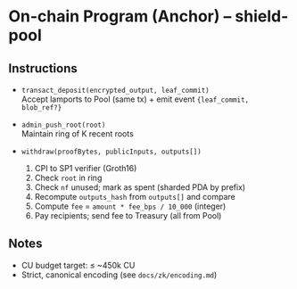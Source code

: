 # On-chain Program (Anchor) – shield-pool

## Instructions
- `transact_deposit(encrypted_output, leaf_commit)`  
  Accept lamports to Pool (same tx) + emit event `{leaf_commit, blob_ref?}`

- `admin_push_root(root)`  
  Maintain ring of K recent roots

- `withdraw(proofBytes, publicInputs, outputs[])`
  1) CPI to SP1 verifier (Groth16)  
  2) Check `root` in ring  
  3) Check `nf` unused; mark as spent (sharded PDA by prefix)  
  4) Recompute `outputs_hash` from `outputs[]` and compare  
  5) Compute `fee` = `amount * fee_bps / 10_000` (integer)  
  6) Pay recipients; send fee to Treasury (all from Pool)

## Notes
- CU budget target: ≤ ~450k CU
- Strict, canonical encoding (see `docs/zk/encoding.md`)


